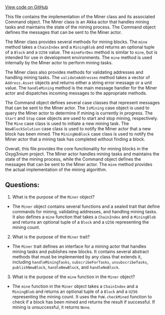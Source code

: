 [View code on GitHub](https://github.com/oxyg3nium/oxyg3nium/flow/src/main/scala/org/oxyg3nium/flow/mining/Miner.scala)

This file contains the implementation of the Miner class and its associated Command object. The Miner class is an Akka actor that handles mining tasks and maintains the state of the mining process. The Command object defines the messages that can be sent to the Miner actor.

The Miner class provides several methods for mining blocks. The `mine` method takes a `ChainIndex` and a `MiningBlob` and returns an optional tuple of a `Block` and a `U256` value. The `mineForDev` method is similar to `mine`, but is intended for use in development environments. The `mine` method is used internally by the Miner actor to perform mining tasks.

The Miner class also provides methods for validating addresses and handling mining tasks. The `validateAddresses` method takes a vector of `Address.Asset` objects and returns either a string error message or a unit value. The `handleMining` method is the main message handler for the Miner actor and dispatches incoming messages to the appropriate methods.

The Command object defines several case classes that represent messages that can be sent to the Miner actor. The `IsMining` case object is used to query the Miner actor to determine if mining is currently in progress. The `Start` and `Stop` case objects are used to start and stop mining, respectively. The `Mine` case class is used to initiate a new mining task. The `NewBlockSolution` case class is used to notify the Miner actor that a new block has been mined. The `MiningNoBlock` case class is used to notify the Miner actor that a mining task has completed without finding a block.

Overall, this file provides the core functionality for mining blocks in the Oxyg3nium project. The Miner actor handles mining tasks and maintains the state of the mining process, while the Command object defines the messages that can be sent to the Miner actor. The `mine` method provides the actual implementation of the mining algorithm.
## Questions: 
 1. What is the purpose of the `Miner` object?
- The `Miner` object contains several functions and a sealed trait that define commands for mining, validating addresses, and handling mining tasks. It also defines a `mine` function that takes a `ChainIndex` and a `MiningBlob` and returns an optional tuple of a `Block` and a `U256` representing the mining count.

2. What is the purpose of the `Miner` trait?
- The `Miner` trait defines an interface for a mining actor that handles mining tasks and publishes new blocks. It contains several abstract methods that must be implemented by any class that extends it, including `handleMiningTasks`, `subscribeForTasks`, `unsubscribeTasks`, `publishNewBlock`, `handleNewBlock`, and `handleNoBlock`.

3. What is the purpose of the `mine` function in the `Miner` object?
- The `mine` function in the `Miner` object takes a `ChainIndex` and a `MiningBlob` and returns an optional tuple of a `Block` and a `U256` representing the mining count. It uses the `PoW.checkMined` function to check if a block has been mined and returns the result if successful. If mining is unsuccessful, it returns `None`.